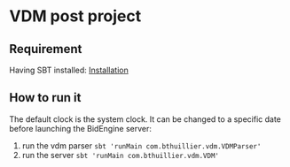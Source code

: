 # VDM post project

## Requirement

Having SBT installed: [Installation](http://www.scala-sbt.org/release/tutorial/Setup.html)

## How to run it

The default clock is the system clock. It can be changed to a specific
date before launching the BidEngine server:

1. run the vdm parser `sbt 'runMain com.bthuillier.vdm.VDMParser'`
2. run the server `sbt 'runMain com.bthuillier.vdm.VDM'`
